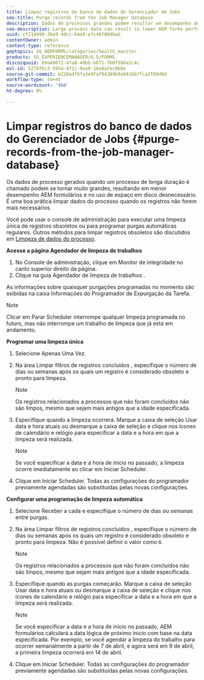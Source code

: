 ```yaml
---
title: Limpar registros do banco de dados do Gerenciador de Jobs
seo-title: Purge records from the Job Manager database
description: Dados de processos grandes podem resultar em desempenho de formulários de AEM mais baixo. É uma boa prática limpar dados do processo quando os registros não forem mais necessários.
seo-description: Large process data can result in lower AEM forms performance. It is good practice to purge process data when records are no longer necessary.
uuid: cf214498-36e9-4dcc-b4d4-e7c46f80dbab
contentOwner: admin
content-type: reference
geptopics: SG_AEMFORMS/categories/health_monitor
products: SG_EXPERIENCEMANAGER/6.5/FORMS
discoiquuid: 69a406f2-4fa8-40bb-b671-7b0f5b6a2c4c
exl-id: 5279f6c3-5954-472c-9ea0-18e8a7ec860e
source-git-commit: b220adf6fa3e9faf94389b9a9416b7fca2f89d9d
workflow-type: tm+mt
source-wordcount: '468'
ht-degree: 0%

---
```


# Limpar registros do banco de dados do Gerenciador de Jobs {#purge-records-from-the-job-manager-database}

Os dados de processo gerados quando um processo de longa duração é chamado podem se tornar muito grandes, resultando em menor desempenho AEM formulários e no uso de espaço em disco desnecessário. É uma boa prática limpar dados do processo quando os registros não forem mais necessários.

Você pode usar o console de administração para executar uma limpeza única de registros obsoletos ou para programar purgas automáticas regulares. Outros métodos para limpar registros obsoletos são discutidos em [Limpeza de dados do processo](/help/forms/using/admin-help/purging-process-data.md#purging-process-data).

**Acesse a página Agendador de limpeza de trabalhos**

1. No Console de administração, clique em Monitor de integridade no canto superior direito da página.
1. Clique na guia Agendador de limpeza de trabalhos .

As informações sobre quaisquer purgações programadas no momento são exibidas na caixa Informações do Programador de Expurgação da Tarefa.

>[!NOTE]
>
>Clicar em Parar Scheduler interrompe qualquer limpeza programada no futuro, mas não interrompe um trabalho de limpeza que já está em andamento.

**Programar uma limpeza única**

1. Selecione Apenas Uma Vez.
1. Na área Limpar filtros de registros concluídos , especifique o número de dias ou semanas após os quais um registro é considerado obsoleto e pronto para limpeza.

   >[!NOTE]
   >
   >Os registros relacionados a processos que não foram concluídos não são limpos, mesmo que sejam mais antigos que a idade especificada.

1. Especifique quando a limpeza ocorrerá. Marque a caixa de seleção Usar data e hora atuais ou desmarque a caixa de seleção e clique nos ícones de calendário e relógio para especificar a data e a hora em que a limpeza será realizada.

   >[!NOTE]
   >
   >Se você especificar a data e a hora de início no passado, a limpeza ocorre imediatamente ao clicar em Iniciar Scheduler.

1. Clique em Iniciar Scheduler. Todas as configurações do programador previamente agendadas são substituídas pelas novas configurações.

**Configurar uma programação de limpeza automática**

1. Selecione Receber a cada e especifique o número de dias ou semanas entre purgas.
1. Na área Limpar filtros de registros concluídos , especifique o número de dias ou semanas após os quais um registro é considerado obsoleto e pronto para limpeza. Não é possível definir o valor como `0`.

   >[!NOTE]
   >
   >Os registros relacionados a processos que não foram concluídos não são limpos, mesmo que sejam mais antigos que a idade especificada.

1. Especifique quando as purgas começarão. Marque a caixa de seleção Usar data e hora atuais ou desmarque a caixa de seleção e clique nos ícones de calendário e relógio para especificar a data e a hora em que a limpeza será realizada.

   >[!NOTE]
   >
   >Se você especificar a data e a hora de início no passado, AEM formulários calculará a data lógica de próximo início com base na data especificada. Por exemplo, se você agendar a limpeza do trabalho para ocorrer semanalmente a partir de 7 de abril, e agora será em 9 de abril, a primeira limpeza ocorrerá em 14 de abril.

1. Clique em Iniciar Scheduler. Todas as configurações do programador previamente agendadas são substituídas pelas novas configurações.
